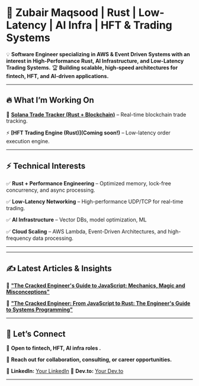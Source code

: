 # 🚀 Zubair Maqsood | Rust | Low-Latency | AI Infra | HFT & Trading Systems

💡 **Software Engineer specializing in AWS & Event Driven Systems with an interest in High-Performance Rust, AI Infrastructure, and Low-Latency Trading Systems.**
🏆 **Building scalable, high-speed architectures for fintech, HFT, and AI-driven applications.**

---

## 🔥 **What I’m Working On**
🚀 **[Solana Trade Tracker (Rust + Blockchain)](https://github.com/GH05T-97/solana-whale-bot)** – Real-time blockchain trade tracking.

⚡ **[HFT Trading Engine (Rust)](Coming soon!)** – Low-latency order execution engine.

---

## ⚡ **Technical Interests**
✅ **Rust + Performance Engineering** – Optimized memory, lock-free concurrency, and async processing.

✅ **Low-Latency Networking** – High-performance UDP/TCP for real-time trading.

✅ **AI Infrastructure** – Vector DBs, model optimization, ML

✅ **Cloud Scaling** – AWS Lambda, Event-Driven Architectures, and high-frequency data processing.

---

---

## ✍️ **Latest Articles & Insights**
📌 **["The Cracked Engineer's Guide to JavaScript: Mechanics, Magic and Misconceptions"](https://dev.to/gho5t_97/the-cracked-engineers-guide-to-javascript-mechanics-magic-and-misconceptions-28jm)**

📌 **["The Cracked Engineer: From JavaScript to Rust: The Engineer's Guide to Systems Programming"](https://dev.to/gho5t_97/the-cracked-engineer-moving-from-javascript-to-rust-the-basics-3ncl)**

---

## 🚀 **Let’s Connect**
💼 **Open to fintech, HFT, AI infra roles .**

📩 **Reach out for collaboration, consulting, or career opportunities.**

🔗 **LinkedIn:** [Your LinkedIn](https://linkedin.com/in/zubairmaqsood)
🔗 **Dev.to:** [Your Dev.to](https://dev.to/gho5t_97)

---

